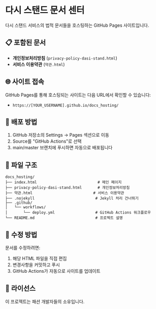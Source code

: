 # 다시 스탠드 문서 센터

다시 스탠드 서비스의 법적 문서들을 호스팅하는 GitHub Pages 사이트입니다.

## 📋 포함된 문서

- **개인정보처리방침** (`privacy-policy-dasi-stand.html`)
- **서비스 이용약관** (`약관.html`)

## 🌐 사이트 접속

GitHub Pages를 통해 호스팅되는 사이트는 다음 URL에서 확인할 수 있습니다:
- `https://[YOUR_USERNAME].github.io/docs_hosting/`

## 🚀 배포 방법

1. GitHub 저장소의 Settings → Pages 섹션으로 이동
2. Source를 "GitHub Actions"로 선택
3. main/master 브랜치에 푸시하면 자동으로 배포됩니다

## 📁 파일 구조

```
docs_hosting/
├── index.html                           # 메인 페이지
├── privacy-policy-dasi-stand.html       # 개인정보처리방침
├── 약관.html                           # 서비스 이용약관
├── .nojekyll                           # Jekyll 처리 건너뛰기
├── .github/
│   └── workflows/
│       └── deploy.yml                  # GitHub Actions 워크플로우
└── README.md                           # 프로젝트 설명
```

## 🔧 수정 방법

문서를 수정하려면:
1. 해당 HTML 파일을 직접 편집
2. 변경사항을 커밋하고 푸시
3. GitHub Actions가 자동으로 사이트를 업데이트

## 📝 라이선스

이 프로젝트는 패션 개발자들의 소유입니다.
